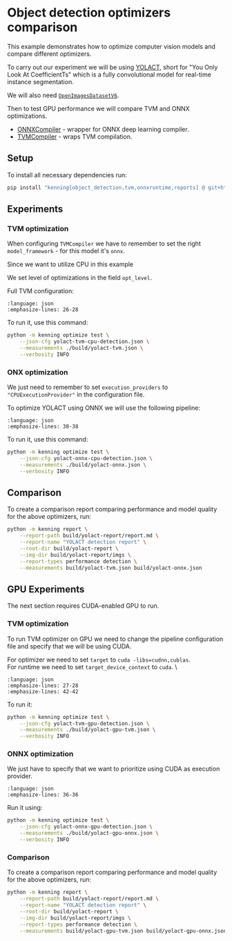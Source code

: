 # Object detection optimizers comparison

This example demonstrates how to optimize computer vision models and compare different optimizers.

To carry out our experiment we will be using [YOLACT](https://github.com/dbolya/yolact?tab=readme-ov-file), short for "You Only Look At CoefficientTs" which is a fully convolutional model for real-time instance segmentation.

We will also need [`OpenImagesDatasetV6`](https://github.com/antmicro/kenning/blob/main/kenning/datasets/open_images_dataset.py).

Then to test GPU performance we will compare TVM and ONNX optimizations.
* [ONNXCompiler](https://github.com/antmicro/kenning/blob/main/kenning/optimizers/onnx.py) - wrapper for ONNX deep learning compiler.
* [TVMCompiler](https://github.com/antmicro/kenning/blob/main/kenning/optimizers/tvm.py) - wraps TVM compilation.

## Setup

To install all necessary dependencies run:

```bash
pip install "kenning[object_detection,tvm,onnxruntime,reports] @ git+https://github.com/antmicro/kenning.git"
```

## Experiments

### TVM optimization

When configuring `TVMCompiler` we have to remember to set the right `model_framework` - for this model it's `onnx`.

Since we want to utilize CPU in this example

We set level of optimizations in the field `opt_level`.

Full TVM configuration:
```{literalinclude} ../scripts/jsonconfigs/yolact-tvm-cpu-detection.json save-as=yolact-tvm-cpu-detection.json
:language: json
:emphasize-lines: 26-28
```
To run it, use this command:
```bash
python -m kenning optimize test \
    --json-cfg yolact-tvm-cpu-detection.json \
    --measurements ./build/yolact-tvm.json \
    --verbosity INFO
```

### ONX optimization

We just need to remember to set `execution_providers` to `"CPUExecutionProvider"` in the configuration file.

To optimize YOLACT using ONNX we will use the following pipeline:
```{literalinclude} ../scripts/jsonconfigs/yolact-onnx-cpu-detection.json save-as=yolact-onnx-cpu-detection.json
:language: json
:emphasize-lines: 38-38
```

To run it, use this command:
```bash
python -m kenning optimize test \
    --json-cfg yolact-onnx-cpu-detection.json \
    --measurements ./build/yolact-onnx.json \
    --verbosity INFO
```

## Comparison

To create a comparison report comparing performance and model quality for the above optimizers, run:
```bash
python -m kenning report \
    --report-path build/yolact-report/report.md \
    --report-name "YOLACT detection report" \
    --root-dir build/yolact-report \
    --img-dir build/yolact-report/imgs \
    --report-types performance detection \
    --measurements build/yolact-tvm.json build/yolact-onnx.json
```

## GPU Experiments

The next section requires CUDA-enabled GPU to run.


### TVM optimization

To run TVM optimizer on GPU we need to change the pipeline configuration file and specify that we will be using CUDA.

For optimizer we need to set `target` to `cuda -libs=cudnn,cublas`. \
For runtime we need to set `target_device_context` to `cuda`. \

```{literalinclude} ../scripts/jsonconfigs/yolact-tvm-gpu-detection.json save-as=yolact-tvm-gpu-detection.json
:language: json
:emphasize-lines: 27-28
:emphasize-lines: 42-42
```
To run it:
```bash
python -m kenning optimize test \
    --json-cfg yolact-tvm-gpu-detection.json \
    --measurements ./build/yolact-gpu-tvm.json \
    --verbosity INFO
```

### ONNX optimization

We just have to specify that we want to prioritize using CUDA as execution provider.
```{literalinclude} ../scripts/jsonconfigs/yolact-onnx-gpu-detection.json save-as=yolact-onnx-gpu-detection.json
:language: json
:emphasize-lines: 36-36
```

Run it using:
```bash
python -m kenning optimize test \
    --json-cfg yolact-onnx-gpu-detection.json \
    --measurements ./build/yolact-gpu-onnx.json \
    --verbosity INFO
```

### Comparison
To create a comparison report comparing performance and model quality for the above optimizers, run:
```bash
python -m kenning report \
    --report-path build/yolact-report/report.md \
    --report-name "YOLACT detection report" \
    --root-dir build/yolact-report \
    --img-dir build/yolact-report/imgs \
    --report-types performance detection \
    --measurements build/yolact-gpu-tvm.json build/yolact-gpu-onnx.json
```
